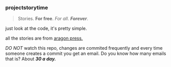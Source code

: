 ### projectstorytime
> Stories. **For free**. *For all*. ***Forever***.

just look at the code, it's pretty simple.

all the stories are from [aragon press.](https://aragon-press.com)

*DO NOT* watch this repo, changes are commited frequently and every time someone creates a commit you get an email. Do you know how many emails that is? About ***30 a day.***
